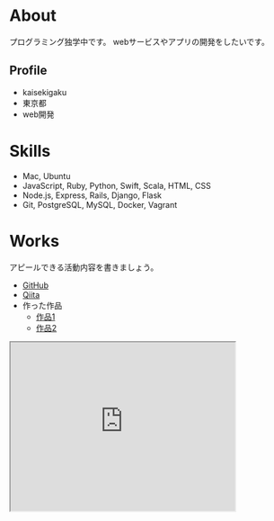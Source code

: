 # About
プログラミング独学中です。
webサービスやアプリの開発をしたいです。

## Profile
- kaisekigaku
- 東京都
- web開発

# Skills
- Mac, Ubuntu
- JavaScript, Ruby, Python, Swift, Scala, HTML, CSS
- Node.js, Express, Rails, Django, Flask
- Git, PostgreSQL, MySQL, Docker, Vagrant

# Works
アピールできる活動内容を書きましょう。
- [GitHub](https://github.com/kaisekigaku)
- [Qiita](QiitaのURL)
- 作った作品
  - [作品1](作品1のURL)
  - [作品2](作品2のURL)
  
<iframe src="https://www.openprocessing.org/sketch/844672/embed/" width="400" height="300"></iframe>  
  
  
  
  
  
  



